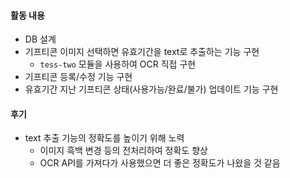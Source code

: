 #### 활동 내용
- DB 설계
- 기프티콘 이미지 선택하면 유효기간을 text로 추출하는 기능 구현
  - `tess-two` 모듈을 사용하여 OCR 직접 구현
- 기프티콘 등록/수정 기능 구현
- 유효기간 지난 기프티콘 상태(사용가능/완료/불가) 업데이트 기능 구현
#### 후기
- text 추출 기능의 정확도를 높이기 위해 노력
  - 이미지 흑백 변경 등의 전처리하여 정확도 향상
  - OCR API를 가져다가 사용했으면 더 좋은 정확도가 나왔을 것 같음